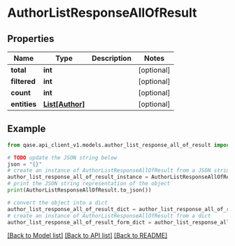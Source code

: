 # AuthorListResponseAllOfResult


## Properties

Name | Type | Description | Notes
------------ | ------------- | ------------- | -------------
**total** | **int** |  | [optional] 
**filtered** | **int** |  | [optional] 
**count** | **int** |  | [optional] 
**entities** | [**List[Author]**](Author.md) |  | [optional] 

## Example

```python
from qase.api_client_v1.models.author_list_response_all_of_result import AuthorListResponseAllOfResult

# TODO update the JSON string below
json = "{}"
# create an instance of AuthorListResponseAllOfResult from a JSON string
author_list_response_all_of_result_instance = AuthorListResponseAllOfResult.from_json(json)
# print the JSON string representation of the object
print(AuthorListResponseAllOfResult.to_json())

# convert the object into a dict
author_list_response_all_of_result_dict = author_list_response_all_of_result_instance.to_dict()
# create an instance of AuthorListResponseAllOfResult from a dict
author_list_response_all_of_result_form_dict = author_list_response_all_of_result.from_dict(author_list_response_all_of_result_dict)
```
[[Back to Model list]](../README.md#documentation-for-models) [[Back to API list]](../README.md#documentation-for-api-endpoints) [[Back to README]](../README.md)


